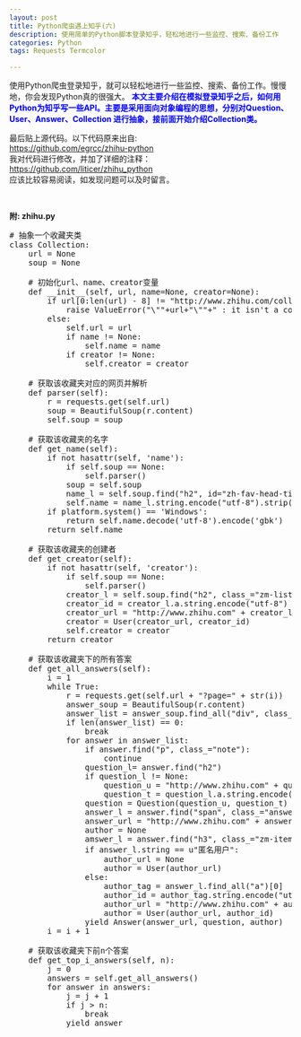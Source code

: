 ```yaml
---
layout: post
title: Python爬虫遇上知乎(六)
description: 使用简单的Python脚本登录知乎，轻松地进行一些监控、搜索、备份工作
categories: Python
tags: Requests Termcolor

---
```


<p>
使用Python爬虫登录知乎，就可以轻松地进行一些监控、搜索、备份工作。慢慢地，你会发现Python真的很强大。
<font color="blue"><strong>
本文主要介绍在模拟登录知乎之后，如何用Python为知乎写一些API。主要是采用面向对象编程的思想，分别对Question、User、Answer、Collection
进行抽象，接前面开始介绍Collection类。
</strong></font>
</p>


最后贴上源代码。以下代码原来出自: <br/>
<https://github.com/egrcc/zhihu-python> <br/>
我对代码进行修改，并加了详细的注释：<br/>
<https://github.com/liticer/zhihu_python> <br/>
应该比较容易阅读，如发现问题可以及时留言。
<p/>
<br/>

<strong>附: zhihu.py</strong>

<pre class="prettyPrint lang=python">
# 抽象一个收藏夹类
class Collection:
    url = None
    soup = None

    # 初始化url、name、creator变量
    def __init__(self, url, name=None, creator=None):
        if url[0:len(url) - 8] != "http://www.zhihu.com/collection/":
            raise ValueError("\""+url+"\""+" : it isn't a collection url.")
        else:
            self.url = url
            if name != None:
                self.name = name
            if creator != None:
                self.creator = creator

    # 获取该收藏夹对应的网页并解析
    def parser(self):
        r = requests.get(self.url)
        soup = BeautifulSoup(r.content)
        self.soup = soup

    # 获取该收藏夹的名字
    def get_name(self):
        if not hasattr(self, 'name'):
            if self.soup == None:
                self.parser()
            soup = self.soup
            name_l = self.soup.find("h2", id="zh-fav-head-title")
            self.name = name_l.string.encode("utf-8").strip()
        if platform.system() == 'Windows':
            return self.name.decode('utf-8').encode('gbk')
        return self.name

    # 获取该收藏夹的创建者
    def get_creator(self):
        if not hasattr(self, 'creator'):
            if self.soup == None:
                self.parser()
            creator_l = self.soup.find("h2", class_="zm-list-content-title")
            creator_id = creator_l.a.string.encode("utf-8")
            creator_url = "http://www.zhihu.com" + creator_l.a["href"]
            creator = User(creator_url, creator_id)
            self.creator = creator
        return creator

    # 获取该收藏夹下的所有答案
    def get_all_answers(self):
        i = 1
        while True:
            r = requests.get(self.url + "?page=" + str(i))
            answer_soup = BeautifulSoup(r.content)
            answer_list = answer_soup.find_all("div", class_="zm-item")
            if len(answer_list) == 0:
                break
            for answer in answer_list:
                if answer.find("p", class_="note"):
                    continue
                question_l= answer.find("h2")
                if question_l != None:
                    question_u = "http://www.zhihu.com" + question_l.a["href"]
                    question_t = question_l.a.string.encode("utf-8")
                question = Question(question_u, question_t)
                answer_l = answer.find("span", class_="answer-date-link-wrap")
                answer_url = "http://www.zhihu.com" + answer_l.a["href"]
                author = None
                amswer_l = answer.find("h3", class_="zm-item-answer-author-wrap")
                if answer_l.string == u"匿名用户":
                    author_url = None
                    author = User(author_url)
                else:
                    author_tag = answer_l.find_all("a")[0]
                    author_id = author_tag.string.encode("utf-8")
                    author_url = "http://www.zhihu.com" + author_tag["href"]
                    author = User(author_url, author_id)
                yield Answer(answer_url, question, author)
        i = i + 1

    # 获取该收藏夹下前n个答案
    def get_top_i_answers(self, n):
        j = 0
        answers = self.get_all_answers()
        for answer in answers:
            j = j + 1
            if j > n:
                break
            yield answer
</pre>

